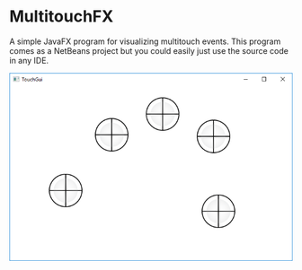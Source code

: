 # MultitouchFX

A simple JavaFX program for visualizing multitouch events. This program comes as a NetBeans project but you could easily just use the source code in any IDE.

![Screenshot of running program](touchfx.PNG)
